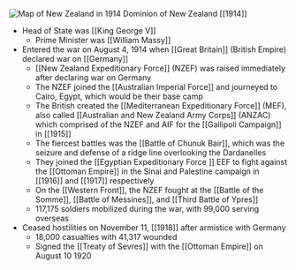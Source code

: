 
![Map of New Zealand in 1914](https://nzhistory.govt.nz/files/styles/fullsize/public/NZ_1000.jpg?itok=Nuj8HEnv)
Dominion of New Zealand [[1914]]

- Head of State was [[King George V]]
	- Prime Minister was [[William Massy]]
- Entered the war on August 4, 1914 when [[Great Britain]] (British Empire) declared war on [[Germany]]
	- [[New Zealand Expeditionary Force]] (NZEF) was raised immediately after declaring war on Germany
	- The NZEF joined the [[Australian Imperial Force]] and journeyed to Cairo, Egypt, which would be their base camp
	- The British created the [[Mediterranean Expeditionary Force]] (MEF), also called [[Australian and New Zealand Army Corps]] (ANZAC) which comprised of the NZEF and AIF for the [[Gallipoli Campaign]] in [[1915]]
	- The fiercest battles was the [[Battle of Chunuk Bair]], which was the seizure and defense of a ridge line overlooking the Dardanelles
	- They joined the [[Egyptian Expeditionary Force ]] EEF to fight against the [[Ottoman Empire]] in the Sinai and Palestine campaign in [[1916]] and [[1917]] respectively
	- On the [[Western Front]], the NZEF fought at the [[Battle of the Somme]], [[Battle of Messines]], and [[Third Battle of Ypres]]
	- 117,175 soldiers mobilized during the war, with 99,000 serving overseas
- Ceased hostilities on November 11, [[1918]] after armistice with Germany
	- 18,000 casualties with 41,317 wounded
	- Signed the [[Treaty of Sevres]] with the [[Ottoman Empire]] on August 10 1920